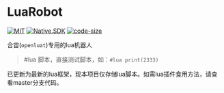 # LuaRobot

[![MIT](https://img.shields.io/static/v1.svg?label=license&message=MIT&color=green)](https://github.com/chenxuuu/receiver-meow/blob/master/LICENSE)
[![Native.SDK](https://img.shields.io/badge/dependencies-Native.SDK-blueviolet.svg)](https://github.com/Jie2GG/Native.Csharp.Frame)
[![code-size](https://img.shields.io/github/languages/code-size/chenxuuu/receiver-meow.svg)](https://github.com/chenxuuu/receiver-meow/archive/luaRobot.zip)

合宙(`openluat`)专用的lua机器人

> #lua 脚本，直接测试脚本，如：`#lua print(2333)`

已更新为最新的lua框架，现本项目仅存储lua脚本。如需lua插件食用方法，请查看master分支代码。
